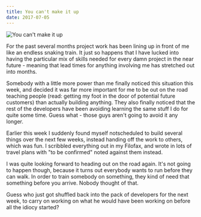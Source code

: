 ```yaml
---
title: You can't make it up
date: 2017-07-05
---
```


![You can't make it up](https://source.unsplash.com/d34DtRp1bqo/1600x900)

For the past several months project work has been lining up in front of me like an endless snaking train. It just so happens that I have lucked into having the particular mix of skills needed for every damn project in the near future - meaning that lead times for anything involving me has stretched out into months.

Somebody with a little more power than me finally noticed this situation this week, and decided it was far more important for me to be out on the road teaching people (read: getting my foot in the door of potential future customers) than actually building anything. They also finally noticed that the rest of the developers have been avoiding learning the same stuff I do for quite some time. Guess what - those guys aren't going to avoid it any longer.

Earlier this week I suddenly found myself notscheduled to build several things over the next few weeks, instead handing off the work to others, which was fun. I scribbled everything out in my Filofax, and wrote in lots of travel plans with "to be confirmed" noted against them instead.

I was quite looking forward to heading out on the road again. It's not going to happen though, because it turns out everybody wants to run before they can walk. In order to train somebody on something, they kind of need that something before you arrive. Nobody thought of that.

Guess who just got shuffled back into the pack of developers for the next week, to carry on working on what he would have been working on before all the idiocy started?